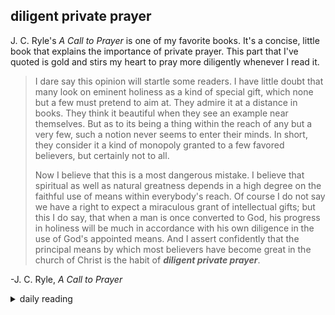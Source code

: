 ## diligent private prayer

J. C. Ryle's *A Call to Prayer* is one of my favorite books. It's a concise, little book that explains the importance of private prayer. This part that I've quoted is gold and stirs my heart to pray more diligently whenever I read it.

> I dare say this opinion will startle some readers. I have little doubt that many look on eminent holiness as a kind of special gift, which none but a few must pretend to aim at. They admire it at a distance in books. They think it beautiful when they see an example near themselves. But as to its being a thing within the reach of any but a very few, such a notion never seems to enter their minds. In short, they consider it a kind of monopoly granted to a few favored believers, but certainly not to all.
>  
> Now I believe that this is a most dangerous mistake. I believe that spiritual as well as natural greatness depends in a high degree on the faithful use of means within everybody's reach. Of course I do not say we have a right to expect a miraculous grant of intellectual gifts; but this I do say, that when a man is once converted to God, his progress in holiness will be much in accordance with his own diligence in the use of God's appointed means. And I assert confidently that the principal means by which most believers have become great in the church of Christ is the habit of ***diligent private prayer***.

-J. C. Ryle, *A Call to Prayer*

<details markdown="1">
<summary>daily reading</summary>

| {{ page.date | date: "%B %-d, %Y" }} |
| :-------------: |
| [Deut. 5; Ps. 88; Isa. 33; Rev. 3]({% post_url 2024-12-03-Bible-year-1 %}) |
| [WCF 5; WLC 30-35; WSC 20-23]({% post_url 2024-11-27-westminster-month-1 %}) |

</details>